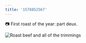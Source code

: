 ```yaml
---
title: '1578852567'
---
```

📷 First roast of the year: part deux.

![Roast beef and all of the trimmings](https://hankchizljaw.imgix.net/B2096301-3F2C-4B09-A16D-B0F7E6737123.jpeg?auto=format&q=60)